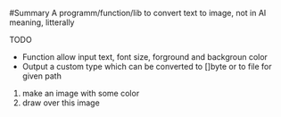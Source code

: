 #Summary
A programm/function/lib to convert text to image, not in AI meaning, litterally 

TODO
- Function allow input text, font size, forground and backgroun color
- Output a custom type which can be converted to []byte or to file for given path



1. make an image with some color 
2. draw over this image